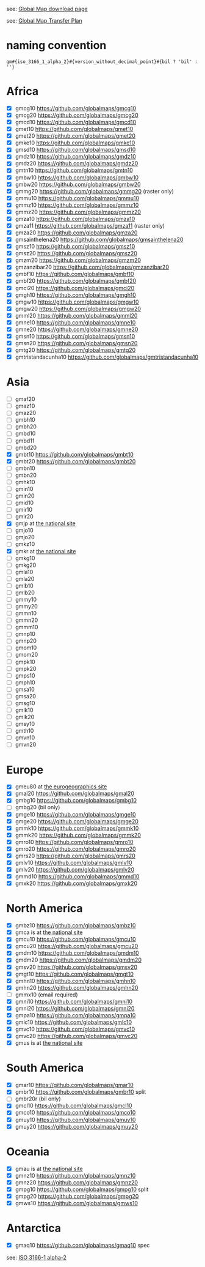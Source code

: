 see: [Global Map download page](https://www.iscgm.org/gmd/)

see: [Global Map Transfer Plan](https://speakerdeck.com/gsiinternational/twenty-year-journey-in-global-mapping?slide=20)

# naming convention
```
gm#{iso_3166_1_alpha_2}#{version_without_decimal_point}#{bil ? 'bil' : ''}
```

# Africa
- [x] gmcg10 https://github.com/globalmaps/gmcg10
- [x] gmcg20 https://github.com/globalmaps/gmcg20
- [x] gmcd10 https://github.com/globalmaps/gmcd10
- [x] gmet10 https://github.com/globalmaps/gmet10
- [x] gmet20 https://github.com/globalmaps/gmet20
- [x] gmke10 https://github.com/globalmaps/gmke10
- [x] gmsd10 https://github.com/globalmaps/gmsd10
- [x] gmdz10 https://github.com/globalmaps/gmdz10
- [x] gmdz20 https://github.com/globalmaps/gmdz20
- [x] gmtn10 https://github.com/globalmaps/gmtn10
- [x] gmbw10 https://github.com/globalmaps/gmbw10
- [x] gmbw20 https://github.com/globalmaps/gmbw20
- [x] gmmg20 https://github.com/globalmaps/gmmg20 (raster only)
- [x] gmmu10 https://github.com/globalmaps/gmmu10
- [x] gmmz10 https://github.com/globalmaps/gmmz10
- [x] gmmz20 https://github.com/globalmaps/gmmz20
- [x] gmza10 https://github.com/globalmaps/gmza10
- [x] gmza11 https://github.com/globalmaps/gmza11 (raster only)
- [x] gmza20 https://github.com/globalmaps/gmza20
- [x] gmsainthelena20 https://github.com/globalmaps/gmsainthelena20
- [x] gmsz10 https://github.com/globalmaps/gmsz10
- [x] gmsz20 https://github.com/globalmaps/gmsz20
- [x] gmzm20 https://github.com/globalmaps/gmzm20
- [x] gmzanzibar20 https://github.com/globalmaps/gmzanzibar20
- [x] gmbf10 https://github.com/globalmaps/gmbf10
- [x] gmbf20 https://github.com/globalmaps/gmbf20
- [x] gmci20 https://github.com/globalmaps/gmci20
- [x] gmgh10 https://github.com/globalmaps/gmgh10
- [x] gmgw10 https://github.com/globalmaps/gmgw10
- [x] gmgw20 https://github.com/globalmaps/gmgw20
- [x] gmml20 https://github.com/globalmaps/gmml20
- [x] gmne10 https://github.com/globalmaps/gmne10
- [x] gmne20 https://github.com/globalmaps/gmne20
- [x] gmsn10 https://github.com/globalmaps/gmsn10
- [x] gmsn20 https://github.com/globalmaps/gmsn20
- [x] gmtg20 https://github.com/globalmaps/gmtg20
- [x] gmtristandacunha10 https://github.com/globalmaps/gmtristandacunha10

# Asia
- [ ] gmaf20
- [ ] gmaz10
- [ ] gmaz20
- [ ] gmbh10
- [ ] gmbh20
- [ ] gmbd10
- [ ] gmbd11
- [ ] gmbd20
- [x] gmbt10 https://github.com/globalmaps/gmbt10
- [x] gmbt20 https://github.com/globalmaps/gmbt20
- [ ] gmbn10
- [ ] gmbn20
- [ ] gmhk10
- [ ] gmin10
- [ ] gmin20
- [ ] gmid10
- [ ] gmir10
- [ ] gmir20
- [x] gmjp at [the national site](http://www.gsi.go.jp/kankyochiri/gm_japan_e.html)
- [ ] gmjo10
- [ ] gmjo20
- [ ] gmkz10
- [x] gmkr at [the national site](http://www.ngii.go.kr/jsp/globalmap.jsp)
- [ ] gmkg10
- [ ] gmkg20
- [ ] gmla10
- [ ] gmla20
- [ ] gmlb10
- [ ] gmlb20
- [ ] gmmy10
- [ ] gmmy20
- [ ] gmmn10
- [ ] gmmn20
- [ ] gmmm10
- [ ] gmnp10
- [ ] gmnp20
- [ ] gmom10
- [ ] gmom20
- [ ] gmpk10
- [ ] gmpk20
- [ ] gmps10
- [ ] gmph10
- [ ] gmsa10
- [ ] gmsa20
- [ ] gmsg10
- [ ] gmlk10
- [ ] gmlk20
- [ ] gmsy10
- [ ] gmth10
- [ ] gmvn10
- [ ] gmvn20

# Europe
- [x] gmeu80 at [the eurogeographics site](http://www.eurogeographics.org/products-and-services/euroglobalmap)
- [x] gmal20 https://github.com/globalmaps/gmal20
- [x] gmbg10 https://github.com/globalmaps/gmbg10
- [ ] gmbg20 (bil only)
- [x] gmge10 https://github.com/globalmaps/gmge10
- [x] gmge20 https://github.com/globalmaps/gmge20
- [x] gmmk10 https://github.com/globalmaps/gmmk10
- [x] gmmk20 https://github.com/globalmaps/gmmk20
- [x] gmro10 https://github.com/globalmaps/gmro10
- [x] gmro20 https://github.com/globalmaps/gmro20
- [x] gmrs20 https://github.com/globalmaps/gmrs20
- [x] gmlv10 https://github.com/globalmaps/gmlv10
- [x] gmlv20 https://github.com/globalmaps/gmlv20
- [x] gmmd10 https://github.com/globalmaps/gmmd10
- [x] gmxk20 https://github.com/globalmaps/gmxk20

# North America
- [x] gmbz10 https://github.com/globalmaps/gmbz10
- [x] gmca is at [the national site](http://geogratis.gc.ca/api/en/nrcan-rncan/ess-sst/28a7cfa1-b995-5a3c-b850-a6df2a6403b5)
- [x] gmcu10 https://github.com/globalmaps/gmcu10
- [x] gmcu20 https://github.com/globalmaps/gmcu20
- [x] gmdm10 https://github.com/globalmaps/gmdm10
- [x] gmdm20 https://github.com/globalmaps/gmdm20
- [x] gmsv20 https://github.com/globalmaps/gmsv20
- [x] gmgt10 https://github.com/globalmaps/gmgt10
- [x] gmhn10 https://github.com/globalmaps/gmhn10
- [x] gmhn20 https://github.com/globalmaps/gmhn20
- [ ] gmmx10 (email required)
- [x] gmni10 https://github.com/globalmaps/gmni10
- [x] gmni20 https://github.com/globalmaps/gmni20
- [x] gmpa10 https://github.com/globalmaps/gmpa10
- [x] gmlc10 https://github.com/globalmaps/gmlc10
- [x] gmvc10 https://github.com/globalmaps/gmvc10
- [x] gmvc20 https://github.com/globalmaps/gmvc20
- [x] gmus is at [the national site](https://www.iscgm.org/gmd/download/usa.html)

# South America
- [x] gmar10 https://github.com/globalmaps/gmar10
- [x] gmbr10 https://github.com/globalmaps/gmbr10 split
- [ ] gmbr20r (bil only)
- [x] gmcl10 https://github.com/globalmaps/gmcl10
- [x] gmco10 https://github.com/globalmaps/gmco10
- [x] gmuy10 https://github.com/globalmaps/gmuy10
- [x] gmuy20 https://github.com/globalmaps/gmuy20

# Oceania
- [x] gmau is at [the national site](https://www.ga.gov.au/products/servlet/controller?event=GEOCAT_DETAILS&catno=48006)
- [x] gmnz10 https://github.com/globalmaps/gmnz10
- [x] gmnz20 https://github.com/globalmaps/gmnz20
- [x] gmpg10 https://github.com/globalmaps/gmpg10 split
- [x] gmpg20 https://github.com/globalmaps/gmpg20
- [x] gmws10 https://github.com/globalmaps/gmws10

# Antarctica
- [x] gmaq10 https://github.com/globalmaps/gmaq10 spec

see: [ISO 3166-1 alpha-2](https://en.wikipedia.org/wiki/ISO_3166-1_alpha-2)
